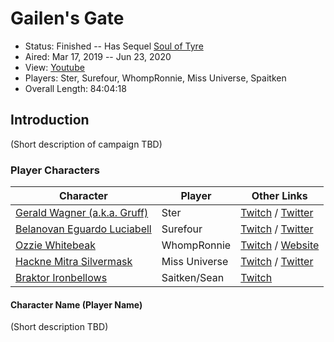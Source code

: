 # Gailen's Gate

* Status: Finished -- Has Sequel [Soul of Tyre](../22%20-%20Soul%20of%20Tyre)
* Aired: Mar 17, 2019 -- Jun 23, 2020
* View: [Youtube](https://www.youtube.com/watch?v=jXurXDzBkVU&list=PLfASEnzB7i1azeO6NHrY04DyaFTWCrgsS)
* Players: Ster, Surefour, WhompRonnie, Miss Universe, Spaitken
* Overall Length: 84:04:18

## Introduction

(Short description of campaign TBD)

### Player Characters

|**Character**| **Player**|**Other Links**|
| ------ | ------ | ------ |
|[Gerald Wagner (a.k.a. Gruff)](../../Player%20Characters/Gruff.md)| Ster |[Twitch](https://www.twitch.tv/ster) / [Twitter](https://twitter.com/sterlovesfood)|
|[Belanovan Eguardo Luciabell](../../Player%20Characters/Belanovan%20Eguardo%20Luciabell.md)| Surefour |[Twitch](https://www.twitch.tv/surefour) / [Twitter](https://twitter.com/surefour)|
|[Ozzie Whitebeak](../../Player%20Characters/Ozzie%20Whitebeak.md) | WhompRonnie|[Twitch](https://www.twitch.tv/whompronnie)  / [Website](https://www.whompcomic.com/)|
|[Hackne Mitra Silvermask](../../Player%20Characters/Hackne%20Mitra%20Silvermask.md)| Miss Universe|[Twitch](https://www.twitch.tv/Miss_Universe) / [Twitter](https://twitter.com/InvaderCristi)|
|[Braktor Ironbellows](../../Player%20Characters/Braktor%20Ironbellows.md) | Saitken/Sean | [Twitch](https://www.twitch.tv/spaitken) |

#### Character Name (Player Name)

(Short description TBD)

